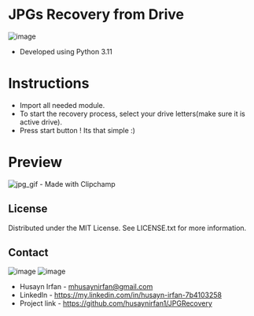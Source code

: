 # JPGs Recovery from Drive 

![image](	https://img.shields.io/badge/Python-FFD43B?style=for-the-badge&logo=python&logoColor=blue)

- Developed using Python 3.11

# Instructions

- Import all needed module.
- To start the recovery process, select your drive letters(make sure it is active drive).
- Press start button ! Its that simple :)

# Preview

![jpg_gif - Made with Clipchamp](https://user-images.githubusercontent.com/112241008/211873542-d65ea446-2cce-4ed9-8a4f-8a742b4732e8.gif)

## License
Distributed under the MIT License. See LICENSE.txt for more information.

## Contact
![image](	https://img.shields.io/badge/Gmail-D14836?style=for-the-badge&logo=gmail&logoColor=white)
![image](	https://img.shields.io/badge/LinkedIn-0077B5?style=for-the-badge&logo=linkedin&logoColor=white)

- Husayn Irfan - mhusaynirfan@gmail.com
- LinkedIn     - https://my.linkedin.com/in/husayn-irfan-7b4103258
- Project link - https://github.com/husaynirfan1/JPGRecovery
